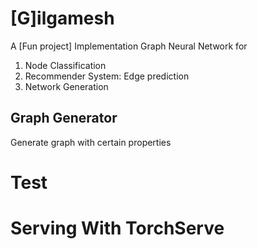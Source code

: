 # [G]ilgamesh

A [Fun project] Implementation Graph Neural Network for

1. Node Classification
1. Recommender System: Edge prediction
1. Network Generation

## Graph Generator

Generate graph with certain properties

# Test

# Serving With TorchServe
